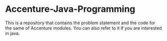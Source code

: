 # Accenture-Java-Programming
This is a repository that contains the problem statement and the code for the same of Accenture modules. You can also refer to it if you are interested in java.
